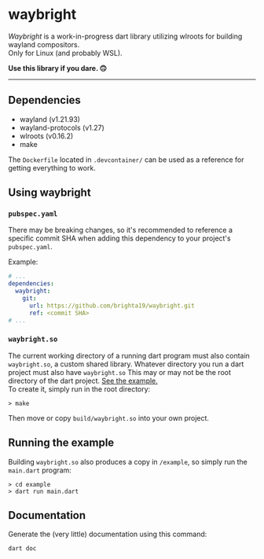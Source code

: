 # waybright

*Waybright* is a work-in-progress dart library utilizing wlroots for building
wayland compositors.\
Only for Linux (and probably WSL).

**Use this library if you dare. 🙃**

---

## Dependencies
- wayland (v1.21.93)
- wayland-protocols (v1.27)
- wlroots (v0.16.2)
- make

The `Dockerfile` located in `.devcontainer/` can be used as a reference for
 getting everything to work.

## Using waybright

### `pubspec.yaml`

There may be breaking changes, so it's recommended to reference a specific
commit SHA when adding this dependency to your project's `pubspec.yaml`.

Example:
```yaml
# ...
dependencies:
  waybright:
    git:
      url: https://github.com/brighta19/waybright.git
      ref: <commit SHA>
# ...
```

### `waybright.so`

The current working directory of a running dart program must also contain
`waybright.so`, a custom shared library. Whatever directory you run a dart
project must also have `waybright.so` This may or may not be the root directory
of the dart project. [See the example.](#running-the-example) \
To create it,
simply run in the root directory:

```console
> make
```

Then move or copy `build/waybright.so` into your own project.

## Running the example

Building `waybright.so` also produces a copy in `/example`, so simply run the
`main.dart` program:

```console
> cd example
> dart run main.dart
```

## Documentation

Generate the (very little) documentation using this command:

```sh
dart doc
```
